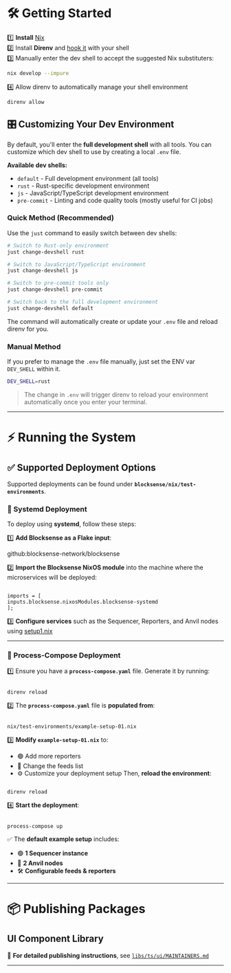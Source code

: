 # 🛠 Getting Started

1️⃣ **Install** [Nix](https://zero-to-nix.com/start/install) <br>
2️⃣ Install **Direnv** and [hook it](https://direnv.net/docs/hook.html) with your shell <br>
3️⃣ Manually enter the dev shell to accept the suggested Nix substituters:

```sh
nix develop --impure

```

4️⃣ Allow direnv to automatically manage your shell environment

```sh
direnv allow
```

## 🎛️ Customizing Your Dev Environment

By default, you'll enter the **full development shell** with all tools. You can customize which dev shell to use by creating a local `.env` file.

**Available dev shells:**

- `default` - Full development environment (all tools)
- `rust` - Rust-specific development environment
- `js` - JavaScript/TypeScript development environment
- `pre-commit` - Linting and code quality tools (mostly useful for CI jobs)

### Quick Method (Recommended)

Use the `just` command to easily switch between dev shells:

```sh
# Switch to Rust-only environment
just change-devshell rust

# Switch to JavaScript/TypeScript environment
just change-devshell js

# Switch to pre-commit tools only
just change-devshell pre-commit

# Switch back to the full development environment
just change-devshell default
```

The command will automatically create or update your `.env` file and reload direnv for you.

### Manual Method

If you prefer to manage the `.env` file manually, just set the ENV var `DEV_SHELL` within it.

```sh
DEV_SHELL=rust
```

> The change in `.env` will trigger direnv to reload your environment automatically once you enter your terminal.

---

# ⚡ Running the System

## ✅ Supported Deployment Options

Supported deployments can be found under **`blocksense/nix/test-environments`**.

### 🔧 Systemd Deployment

To deploy using **systemd**, follow these steps:

1️⃣ **Add Blocksense as a Flake input**:

github:blocksense-network/blocksense

2️⃣ **Import the Blocksense NixOS module** into the machine where the microservices will be deployed:

```

imports = [
inputs.blocksense.nixosModules.blocksense-systemd
];

```

3️⃣ **Configure services** such as the Sequencer, Reporters, and Anvil nodes using [setup1.nix](/nix/test-environments/example-setup-01.nix)

---

### 🔄 Process-Compose Deployment

1️⃣ Ensure you have a **`process-compose.yaml`** file. Generate it by running:

```

direnv reload

```

2️⃣ The **`process-compose.yaml`** file is **populated from**:

```

nix/test-environments/example-setup-01.nix

```

3️⃣ **Modify `example-setup-01.nix`** to:

- 🟢 Add more reporters
- 🔵 Change the feeds list
- ⚙️ Customize your deployment setup
  Then, **reload the environment**:

```

direnv reload

```

4️⃣ **Start the deployment**:

```

process-compose up

```

✅ The **default example setup** includes:

- 🟢 **1 Sequencer instance**
- 🔵 **2 Anvil nodes**
- 🛠 **Configurable feeds & reporters**

---

# 📦 Publishing Packages

## UI Component Library

📖 **For detailed publishing instructions**, see [`libs/ts/ui/MAINTAINERS.md`](../libs/ts/ui/MAINTAINERS.md)

---
